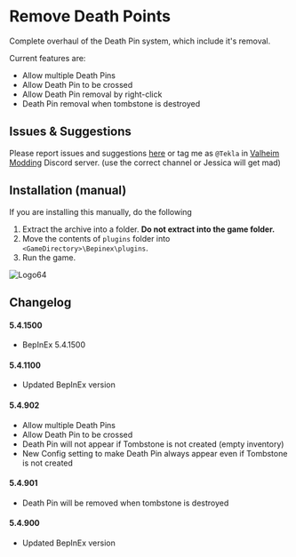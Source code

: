 # Remove Death Points

Complete overhaul of the Death Pin system, which include it's removal.

Current features are:

- Allow multiple Death Pins
- Allow Death Pin to be crossed
- Allow Death Pin removal by right-click
- Death Pin removal when tombstone is destroyed

## Issues & Suggestions

Please report issues and suggestions [here](https://github.com/T3kla/ValMods/issues) or tag me as `@Tekla` in [Valheim Modding](https://discord.gg/RBq2mzeu4z) Discord server. (use the correct channel or Jessica will get mad)

## Installation (manual)

If you are installing this manually, do the following

1. Extract the archive into a folder. **Do not extract into the game folder.**
2. Move the contents of `plugins` folder into `<GameDirectory>\Bepinex\plugins`.
3. Run the game.

![Logo64](https://user-images.githubusercontent.com/23636548/112306898-a1ac1f00-8ca0-11eb-8b3e-90e73dc7bad2.png)

## Changelog

#### 5.4.1500

- BepInEx 5.4.1500

#### 5.4.1100

- Updated BepInEx version

#### 5.4.902

- Allow multiple Death Pins
- Allow Death Pin to be crossed
- Death Pin will not appear if Tombstone is not created (empty inventory)
- New Config setting to make Death Pin always appear even if Tombstone is not created

#### 5.4.901

- Death Pin will be removed when tombstone is destroyed

#### 5.4.900

- Updated BepInEx version
